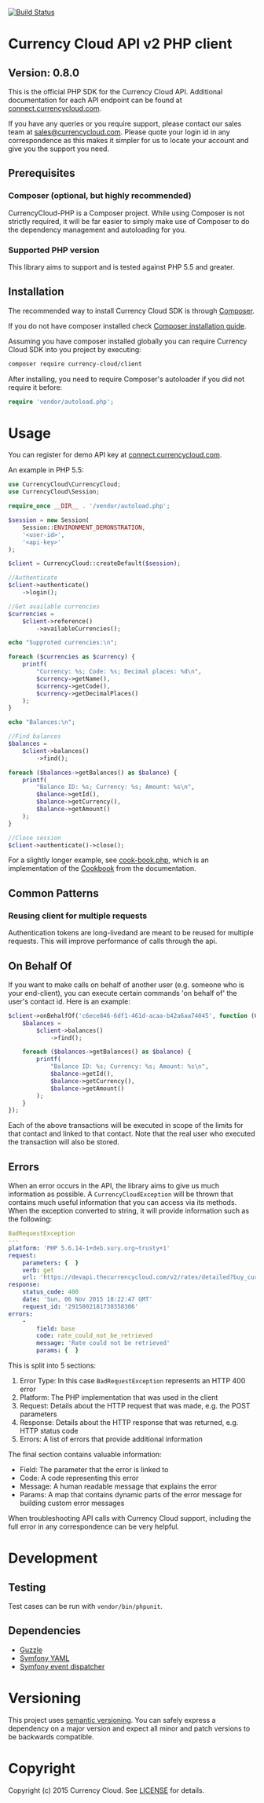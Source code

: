 [![Build Status](https://travis-ci.org/CurrencyCloud/currencycloud-php.png?branch=master)](https://travis-ci.org/CurrencyCloud/currencycloud-php)

# Currency Cloud API v2 PHP client

## Version: 0.8.0

This is the official PHP SDK for the Currency Cloud API. Additional documentation 
for each API endpoint can be found at [connect.currencycloud.com](https://connect.currencycloud.com/documentation/getting-started/introduction). 

If you have any queries or you require support, please contact our sales team at sales@currencycloud.com.  Please quote your login id in any correspondence as this makes
it simpler for us to locate your account and give you the support you need.

## Prerequisites

### Composer (optional, but highly recommended)

CurrencyCloud-PHP is a Composer project. While using Composer is not strictly required, 
it will be far easier to simply make use of Composer to do the dependency management and autoloading for you.


### Supported PHP version

This library aims to support and is tested against PHP 5.5 and greater.

## Installation

The recommended way to install Currency Cloud SDK is through
[Composer](http://getcomposer.org).

If you do not have composer installed check [Composer installation guide](https://getcomposer.org/doc/00-intro.md#installation-linux-unix-osx).

Assuming you have composer installed globally you can require Currency Cloud SDK into you project by executing:

```bash
composer require currency-cloud/client
```

After installing, you need to require Composer's autoloader if you did not require it before:

```php
require 'vendor/autoload.php';
```

# Usage

You can register for demo API key at [connect.currencycloud.com](https://connect.currencycloud.com/). 

An example in PHP 5.5:

```php
use CurrencyCloud\CurrencyCloud;
use CurrencyCloud\Session;

require_once __DIR__ . '/vendor/autoload.php';

$session = new Session(
    Session::ENVIRONMENT_DEMONSTRATION,
    '<user-id>',
    '<api-key>'
);

$client = CurrencyCloud::createDefault($session);

//Authenticate
$client->authenticate()
    ->login();

//Get available currencies
$currencies =
    $client->reference()
        ->availableCurrencies();

echo "Supproted currencies:\n";

foreach ($currencies as $currency) {
    printf(
        "Currency: %s; Code: %s; Decimal places: %d\n",
        $currency->getName(),
        $currency->getCode(),
        $currency->getDecimalPlaces()
    );
}

echo "Balances:\n";

//Find balances
$balances =
    $client->balances()
        ->find();

foreach ($balances->getBalances() as $balance) {
    printf(
        "Balance ID: %s; Currency: %s; Amount: %s\n",
        $balance->getId(),
        $balance->getCurrency(),
        $balance->getAmount()
    );
}

//Close session
$client->authenticate()->close();
```

For a slightly longer example, see [cook-book.php](/examples/cook-book.php), which is an implementation of the [Cookbook](https://connect.currencycloud.com/documentation/getting-started/cookbook) from the documentation.

## Common Patterns

### Reusing client for multiple requests

Authentication tokens are long-livedand are meant to be reused for multiple requests. This will improve performance of calls through the api. 

## On Behalf Of

If you want to make calls on behalf of another user (e.g. someone who is your end-client), you 
can execute certain commands 'on behalf of' the user's contact id. Here is an example:

```php
$client->onBehalfOf('c6ece846-6df1-461d-acaa-b42a6aa74045', function (CurrencyCloud $client) {
    $balances =
        $client->balances()
            ->find();

    foreach ($balances->getBalances() as $balance) {
        printf(
            "Balance ID: %s; Currency: %s; Amount: %s\n",
            $balance->getId(),
            $balance->getCurrency(),
            $balance->getAmount()
        );
    }
});
```

Each of the above transactions will be executed in scope of the limits for that contact and linked to that contact. Note that the real user who executed the transaction will also be stored.

## Errors
When an error occurs in the API, the library aims to give us much information
as possible. A `CurrencyCloudException` will be thrown that contains much useful information
that you can access via its methods.
When the exception converted to string, it will provide information such as the following:

```yaml
BadRequestException
---
platform: 'PHP 5.6.14-1+deb.sury.org~trusty+1'
request:
    parameters: {  }
    verb: get
    url: 'https://devapi.thecurrencycloud.com/v2/rates/detailed?buy_currency=EUR&sell_currency=GBP&fixed_side=buy&amount=10000.00'
response:
    status_code: 400
    date: 'Sun, 06 Nov 2015 18:22:47 GMT'
    request_id: '2915002181730358306'
errors:
    -
        field: base
        code: rate_could_not_be_retrieved
        message: 'Rate could not be retrieved'
        params: {  }
```

This is split into 5 sections:

1. Error Type: In this case `BadRequestException` represents an HTTP 400 error
2. Platform: The PHP implementation that was used in the client
3. Request: Details about the HTTP request that was made, e.g. the POST parameters
4. Response: Details about the HTTP response that was returned, e.g. HTTP status code
5. Errors: A list of errors that provide additional information

The final section contains valuable information:

- Field: The parameter that the error is linked to
- Code: A code representing this error
- Message: A human readable message that explains the error
- Params: A map that contains dynamic parts of the error message for building custom error messages

When troubleshooting API calls with Currency Cloud support, including the full
error in any correspondence can be very helpful.

# Development

## Testing

Test cases can be run with `vendor/bin/phpunit`. 

## Dependencies

* [Guzzle](https://github.com/guzzle/guzzle)
* [Symfony YAML](https://github.com/symfony/yaml)
* [Symfony event dispatcher](https://github.com/symfony/event-dispatcher)


# Versioning

This project uses [semantic versioning](http://semver.org/). You can safely
express a dependency on a major version and expect all minor and patch versions
to be backwards compatible.

# Copyright

Copyright (c) 2015 Currency Cloud. See [LICENSE](/LICENSE.md) for details.
